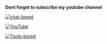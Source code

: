 **Dont forget to subscribe my youtube channel**

[![chat-bored](https://img.shields.io/badge/endpoint?url=https://b012ed.github.io/chat-B012ED.json&style=?style=for-the-badge&logo=steam)](https://b012ed.github.io/chat.html)

[![YouTube](https://img.shields.io/badge/endpoint?url=https://b012ed.github.io/B012ED.json&style=?style=for-the-badge&logo=youtube)](https://youtube.com/channel/UCIqT1hHplli4XvJj7ZUEMzA) 

[![Tools-bored](https://img.shields.io/badge/endpoint?url=https://b012ed.github.io/B012ED-Tools.json&style=?style=for-the-badge&logo=appveyor)](https://www.studypool.com/notebank/search?notebank_qs=b012ed&notebank_qs_university=)

